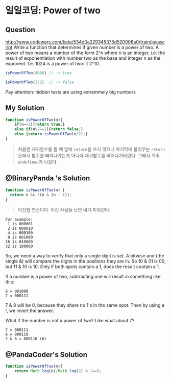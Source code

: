 # 일일코딩: Power of two

## Question
http://www.codewars.com/kata/534d0a229345375d520006a0/train/javascript
Write a function that determines if given number is a power of two. A power of two means a number of the form 2^n where n is an integer, i.e. the result of exponentiation with number two as the base and integer n as the exponent. I.e. 1024 is a power of two: it 2^10.
```javascript
isPowerOfTwo(4096) // -> true

isPowerOfTwo(333)  // -> false
```
Pay attention: hidden tests are using extremmely big numbers

## My Solution
```javascript
function isPowerOfTwo(n){
    if(n==2){return true;} 
    else if(n%2==1){return false;}
    else {return isPowerOfTwo(n/2);}
}
```
> 처음엔 재귀함수를 돌 때 앞에 `return`을 쓰지 않으니 
> 마지막에 불리우는 `return`문에서 함수를 빠져나가는게 아니라 재귀함수를 빠져나가버렸다.
> 그래서 계속 `undefined`가 나왔다.

## @BinaryPanda 's Solution
```javascript
function isPowerOfTwo(n) {
  return n && !(n & (n - 1));
}
```
>이진법 연산이다. 이런 사람들 보면 내가 미워진다.

```
For example: 
 1 is 000001
 2 is 000010
 4 is 000100
 8 is 001000
16 is 010000
32 is 100000
```
So, we need a way to verify that only a single digit is set. A bitwise and (the single &) will compare the digits in the positions they are in. So 10 & 01 is 00, but 11 & 10 is 10. Only if both spots contain a 1, does the result contain a 1.

If a number is a power of two, subtracting one will result in something like this:
```
8 = 001000
7 = 000111
```
7 & 8 will be 0, because they share no 1's in the same spot. Then by using a !, we invert the answer.

What if the number is not a power of two? Like what about 7?

```
7 = 000111
6 = 000110
7 & 6 = 000110 (6)
```

## @PandaCoder's Solution
```javascript
function isPowerOfTwo(n){
    return Math.log(n)/Math.log(2) % 1==0;
}
```
